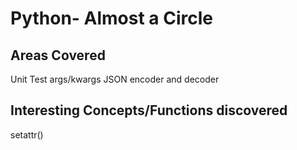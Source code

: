 # Python- Almost a Circle
## Areas Covered
Unit Test
args/kwargs
JSON encoder and decoder

## Interesting Concepts/Functions discovered
setattr()